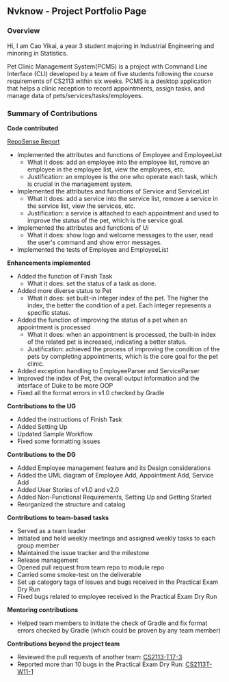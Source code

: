 ## Nvknow - Project Portfolio Page

### Overview

Hi, I am Cao Yikai, a year 3 student majoring in Industrial Engineering and minoring in Statistics.

Pet Clinic Management System(PCMS) is a project with Command Line Interface (CLI) developed by a team of five students following the course requirements of CS2113 within six weeks. PCMS is a desktop application that helps a clinic reception to record appointments, assign tasks, and manage data of pets/services/tasks/employees.

### Summary of Contributions
**Code contributed**

[RepoSense Report](https://nus-cs2113-ay2223s1.github.io/tp-dashboard/?search=nvknow&sort=groupTitle&sortWithin=title&timeframe=commit&mergegroup=&groupSelect=groupByRepos&breakdown=true&checkedFileTypes=docs~functional-code~test-code~other&since=2022-09-16&tabOpen=true&tabType=authorship&tabAuthor=nvknow&tabRepo=AY2223S1-CS2113-F11-2%2Ftp%5Bmaster%5D&authorshipIsMergeGroup=false&authorshipFileTypes=docs~functional-code~test-code~other&authorshipIsBinaryFileTypeChecked=false&authorshipIsIgnoredFilesChecked=false)
- Implemented the attributes and functions of Employee and EmployeeList
  - What it does: add an employee into the employee list, remove an employee in the employee list, view the employees, etc.
  - Justification: an employee is the one who operate each task, which is crucial in the management system.
- Implemented the attributes and functions of Service and ServiceList
  - What it does: add a service into the service list, remove a service in the service list, view the services, etc.
  - Justification: a service is attached to each appointment and used to improve the status of the pet, which is the service goal.
- Implemented the attributes and functions of Ui
  - What it does: show logo and welcome messages to the user, read the user's command and show error messages.
- Implemented the tests of Employee and EmployeeList

**Enhancements implemented**

- Added the function of Finish Task
  - What it does: set the status of a task as done.
- Added more diverse status to Pet
  - What it does: set built-in integer index of the pet. The higher the index, the better the condition of a pet. Each integer represents a specific status.
- Added the function of improving the status of a pet when an appointment is processed
  - What it does: when an appointment is processed, the built-in index of the related pet is increased, indicating a better status.
  - Justification: achieved the process of improving the condition of the pets by completing appointments, which is the core goal for the pet clinic.
- Added exception handling to EmployeeParser and ServiceParser
- Improved the index of Pet, the overall output information and the interface of Duke to be more OOP
- Fixed all the format errors in v1.0 checked by Gradle

**Contributions to the UG**

- Added the instructions of Finish Task
- Added Setting Up
- Updated Sample Workflow
- Fixed some formatting issues

**Contributions to the DG**

- Added Employee management feature and its Design considerations
- Added the UML diagram of Employee Add, Appointment Add, Service Add
- Added User Stories of v1.0 and v2.0
- Added Non-Functional Requirements, Setting Up and Getting Started
- Reorganized the structure and catalog

**Contributions to team-based tasks**

- Served as a team leader
- Initiated and held weekly meetings and assigned weekly tasks to each group member
- Maintained the issue tracker and the milestone
- Release management
- Opened pull request from team repo to module repo
- Carried some smoke-test on the deliverable
- Set up category tags of issues and bugs received in the Practical Exam Dry Run
- Fixed bugs related to employee received in the Practical Exam Dry Run

**Mentoring contributions**

- Helped team members to initiate the check of Gradle and fix format errors checked by Gradle (which could be proven by any team member)

**Contributions beyond the project team**

- Reviewed the pull requests of another team: [CS2113-T17-3](https://github.com/nus-cs2113-AY2223S1/tp/pull/10)
- Reported more than 10 bugs in the Practical Exam Dry Run: [CS2113T-W11-1](https://github.com/nvknow/ped/issues)
